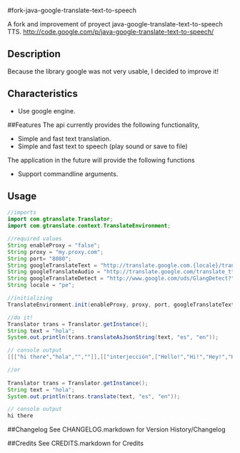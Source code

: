 #fork-java-google-translate-text-to-speech

A fork and improvement of proyect java-google-translate-text-to-speech TTS. http://code.google.com/p/java-google-translate-text-to-speech/

## Description

Because the library google was not very usable, I decided to improve it!

## Characteristics

  * Use google engine.

##Features
The api currently provides the following functionality,

  * Simple and fast text translation.
  * Simple and fast text to speech (play sound or save to file)
  
The application in the future will provide the following functions

   * Support commandline arguments.

## Usage


```java
//imports
import com.gtranslate.Translator;
import com.gtranslate.context.TranslateEnvironment;

//required values
String enableProxy = "false";
String proxy = "my.proxy.com";
String port= "8080";
String googleTranslateText = "http://translate.google.com.{locale}/translate_a/t?";
String googleTranslateAudio = "http://translate.google.com/translate_tts?";
String googleTranslateDetect = "http://www.google.com/uds/GlangDetect?";
String locale = "pe";	

//initializing
TranslateEnvironment.init(enableProxy, proxy, port, googleTranslateText, googleTranslateAudio, googleTranslateDetect, locale);

//do it!
Translator trans = Translator.getInstance();
String text = "hola";
System.out.println(trans.translateAsJsonString(text, "es", "en"));

// console output
[[["hi there","hola","",""]],[["interjección",["Hello!","Hi!","Hey!","Hullo!","Hallo!","Hoy!","Hail!"],[["Hello!",["¡Hola!","¡Caramba!","¡Oiga!","¡Diga!","¡Bueno!","¡Vale!"],,0.39160562],["Hi!",["¡Hola!"],,0.24506053],["Hey!",["¡Hola!","¡Eh!"],,0.038173068],["Hullo!",["¡Hola!","¡Caramba!","¡Oiga!","¡Diga!","¡Bueno!","¡Aló!"]],["Hallo!",["¡Hola!","¡Caramba!","¡Oiga!","¡Bueno!"]],["Hoy!",["¡Eh!","¡Hola!"]],["Hail!",["¡Salve!","¡Hola!"]]],"¡Hola!",9]],"es",,[["hi there",[1],true,false,634,0,2,0]],[["hola",1,[["hi there",634,true,false],["hello there",261,true,false],["Hey there",103,true,false],["hello",0,true,false],["hi",0,true,false]],[[0,4]],"hola"]],,,[],2]

//or
		
Translator trans = Translator.getInstance();
String text = "hola";
System.out.println(trans.translate(text, "es", "en"));

// console output
hi there
```


##Changelog
See CHANGELOG.markdown for Version History/Changelog

##Credits
See CREDITS.markdown for Credits
